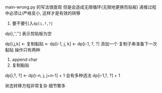 main-wrong.py 的写法很直观  但是会造成无限循环(无限地更换剪贴板)
递推过程中必须让i严格变小, 这样才是有效的转移

1. 要不要引入`dp[i,?,?]`


dp[i,'_','_'] 表示剪贴板为空


dp[i,j,k] <- 复制黏贴
          <- dp[i-1, j, k]
          <- dp[i-1, ?, ?]   添加一个 复制子串准备下一次黏贴
操作只有两种
1. append char
2. 复制黏贴


dp[i,?, ?] <- dp[i-n, j, j+n-1] + 1  会有多种选法
           dp[i-1,?, ?] + 1
           
状态转移方程非常复杂 细节繁多
